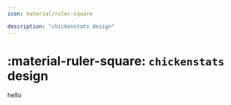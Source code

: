 ```yaml
---
icon: material/ruler-square

description: "chickenstats design"
---
```


# :material-ruler-square: **`chickenstats` design**

hello
